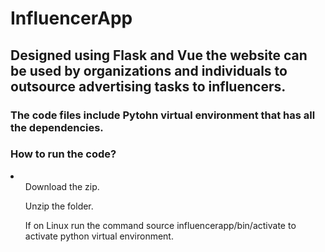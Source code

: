 # InfluencerApp
## Designed using Flask and Vue the website can be used by organizations and individuals to outsource advertising tasks to influencers.
### The code files include Pytohn virtual environment that has all the dependencies.
### How to run the code?
<li>
  <ul>Download the zip.</ul>
  <ul>Unzip the folder.</ul>
  <ul>If on Linux run the command source influencerapp/bin/activate to activate python virtual environment.</ul>
</li>
